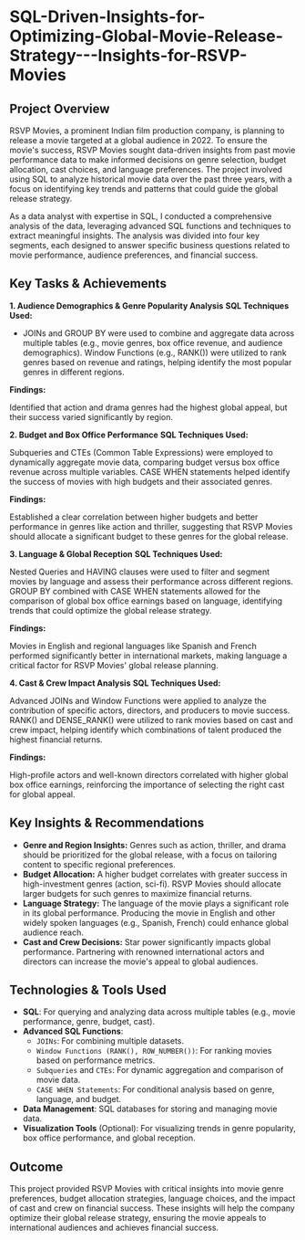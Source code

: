 # SQL-Driven-Insights-for-Optimizing-Global-Movie-Release-Strategy---Insights-for-RSVP-Movies
## Project Overview

RSVP Movies, a prominent Indian film production company, is planning to release a movie targeted at a global audience in 2022. To ensure the movie's success, RSVP Movies sought data-driven insights from past movie performance data to make informed decisions on genre selection, budget allocation, cast choices, and language preferences. The project involved using SQL to analyze historical movie data over the past three years, with a focus on identifying key trends and patterns that could guide the global release strategy.

As a data analyst with expertise in SQL, I conducted a comprehensive analysis of the data, leveraging advanced SQL functions and techniques to extract meaningful insights. The analysis was divided into four key segments, each designed to answer specific business questions related to movie performance, audience preferences, and financial success.

## Key Tasks & Achievements

**1. Audience Demographics & Genre Popularity Analysis**
**SQL Techniques Used:**
- JOINs and GROUP BY were used to combine and aggregate data across multiple tables (e.g., movie genres, box office revenue, and audience demographics).
Window Functions (e.g., RANK()) were utilized to rank genres based on revenue and ratings, helping identify the most popular genres in different regions.

**Findings:** 

Identified that action and drama genres had the highest global appeal, but their success varied significantly by region.

**2. Budget and Box Office Performance**
**SQL Techniques Used:**

Subqueries and CTEs (Common Table Expressions) were employed to dynamically aggregate movie data, comparing budget versus box office revenue across multiple variables.
CASE WHEN statements helped identify the success of movies with high budgets and their associated genres.

**Findings:** 

Established a clear correlation between higher budgets and better performance in genres like action and thriller, suggesting that RSVP Movies should allocate a significant budget to these genres for the global release.

**3. Language & Global Reception**
**SQL Techniques Used:**

Nested Queries and HAVING clauses were used to filter and segment movies by language and assess their performance across different regions.
GROUP BY combined with CASE WHEN statements allowed for the comparison of global box office earnings based on language, identifying trends that could optimize the global release strategy.

**Findings:** 

Movies in English and regional languages like Spanish and French performed significantly better in international markets, making language a critical factor for RSVP Movies' global release planning.

**4. Cast & Crew Impact Analysis**
**SQL Techniques Used:**

Advanced JOINs and Window Functions were applied to analyze the contribution of specific actors, directors, and producers to movie success.
RANK() and DENSE_RANK() were utilized to rank movies based on cast and crew impact, helping identify which combinations of talent produced the highest financial returns.

**Findings:**

High-profile actors and well-known directors correlated with higher global box office earnings, reinforcing the importance of selecting the right cast for global appeal.

## Key Insights & Recommendations

- **Genre and Region Insights:** Genres such as action, thriller, and drama should be prioritized for the global release, with a focus on tailoring content to specific regional preferences.
- **Budget Allocation:** A higher budget correlates with greater success in high-investment genres (action, sci-fi). RSVP Movies should allocate larger budgets for such genres to maximize financial returns.
- **Language Strategy:** The language of the movie plays a significant role in its global performance. Producing the movie in English and other widely spoken languages (e.g., Spanish, French) could enhance global audience reach.
- **Cast and Crew Decisions:** Star power significantly impacts global performance. Partnering with renowned international actors and directors can increase the movie's appeal to global audiences.

## Technologies & Tools Used

- **SQL**: For querying and analyzing data across multiple tables (e.g., movie performance, genre, budget, cast).
- **Advanced SQL Functions**:
  - `JOINs`: For combining multiple datasets.
  - `Window Functions (RANK(), ROW_NUMBER())`: For ranking movies based on performance metrics.
  - `Subqueries` and `CTEs`: For dynamic aggregation and comparison of movie data.
  - `CASE WHEN Statements`: For conditional analysis based on genre, language, and budget.
- **Data Management**: SQL databases for storing and managing movie data.
- **Visualization Tools** (Optional): For visualizing trends in genre popularity, box office performance, and global reception.

## Outcome

This project provided RSVP Movies with critical insights into movie genre preferences, budget allocation strategies, language choices, and the impact of cast and crew on financial success. These insights will help the company optimize their global release strategy, ensuring the movie appeals to international audiences and achieves financial success.
